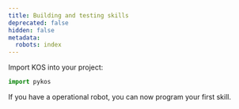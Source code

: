```yaml
---
title: Building and testing skills
deprecated: false
hidden: false
metadata:
  robots: index
---
```

Import KOS into your project:

```python Python
import pykos
```

If you have a operational robot, you can now program your first skill.

<TutorialTile emoji="🦉" slug="make-your-robot-wave" title="Make your Robot wave" />